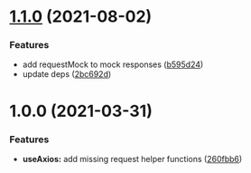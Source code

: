 # [1.1.0](https://github.com/baloise/vue-axios/compare/v1.0.0...v1.1.0) (2021-08-02)


### Features

* add requestMock to mock responses ([b595d24](https://github.com/baloise/vue-axios/commit/b595d246a481115687076e2fd0edb6327d27fb12))
* update deps ([2bc692d](https://github.com/baloise/vue-axios/commit/2bc692d6b90a6b76655c8d21ad8a0f200bcd3a82))

# 1.0.0 (2021-03-31)


### Features

* **useAxios:** add missing request helper functions ([260fbb6](https://github.com/baloise/vue-axios/commit/260fbb6c49ae9e8c37503abf529662adbc4364ed))
